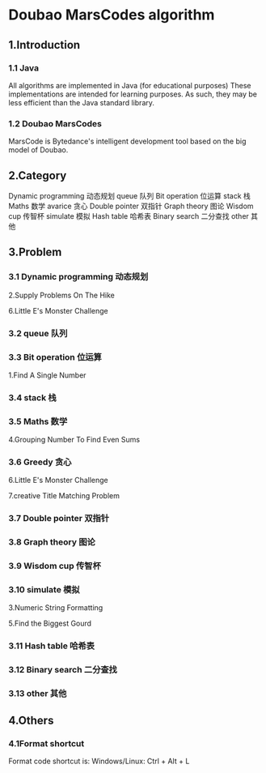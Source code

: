 # Doubao MarsCodes algorithm

## 1.Introduction
### 1.1 Java
All algorithms are implemented in Java (for educational purposes) These implementations are intended for learning purposes. As such, they may be less efficient than the Java standard library.

### 1.2 Doubao MarsCodes
MarsCode is Bytedance's intelligent development tool based on the big model of Doubao.

## 2.Category
Dynamic programming 动态规划
queue 队列
Bit operation 位运算
stack 栈
Maths 数学
avarice 贪心
Double pointer 双指针
Graph theory 图论
Wisdom cup 传智杯
simulate 模拟
Hash table 哈希表
Binary search 二分查找
other 其他

## 3.Problem
### 3.1 Dynamic programming 动态规划
2.Supply Problems On The Hike

6.Little E's Monster Challenge

### 3.2 queue 队列



### 3.3 Bit operation 位运算
1.Find A Single Number

### 3.4 stack 栈


### 3.5 Maths 数学
4.Grouping Number To Find Even Sums

### 3.6 Greedy 贪心

6.Little E's Monster Challenge

7.creative Title Matching Problem


### 3.7 Double pointer 双指针


### 3.8 Graph theory 图论


### 3.9 Wisdom cup 传智杯


### 3.10 simulate 模拟
3.Numeric String Formatting

5.Find the Biggest Gourd

### 3.11 Hash table 哈希表


### 3.12 Binary search 二分查找


### 3.13 other 其他





## 4.Others
### 4.1Format shortcut
Format code shortcut is: Windows/Linux: Ctrl + Alt + L











